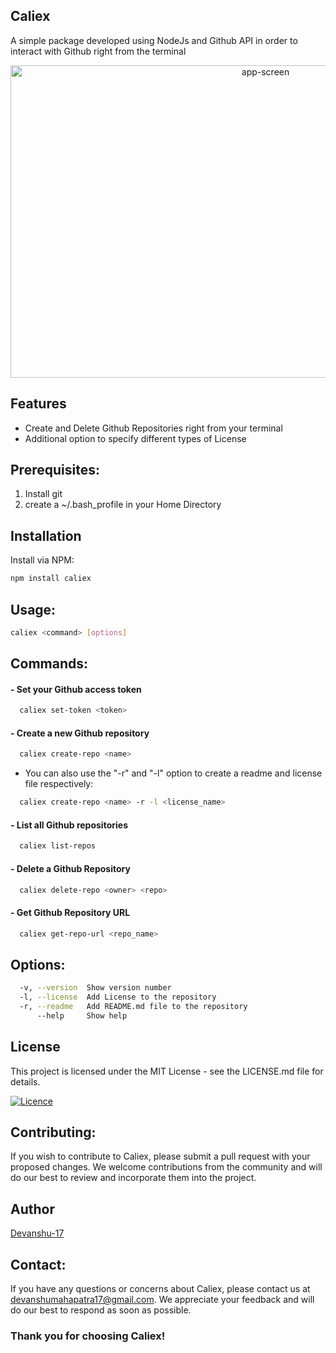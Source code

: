 ## Caliex

A simple package developed using NodeJs and Github API in order to interact with Github right from the terminal

<p align="center">
 <img src="https://user-images.githubusercontent.com/93381397/235945837-edbc195c-30c0-4d8d-a850-9152955ae749.png" alt="app-screen" width="800" height="500" />
</p>


## Features

- Create and Delete Github Repositories right from your terminal
- Additional option to specify different types of License



## Prerequisites:

1. Install git
2. create a ~/.bash_profile in your Home Directory


## Installation
Install via NPM:

```bash
npm install caliex

```

## Usage: 

```bash
caliex <command> [options]
````

## Commands:

####  - Set your Github access token
```bash
  caliex set-token <token>           
```
####  - Create a new Github repository
```bash
  caliex create-repo <name>          
```
- You can also use the "-r" and "-l" option to create a readme and license file respectively:
```bash
  caliex create-repo <name> -r -l <license_name>
```
####   - List all Github repositories 
```bash
  caliex list-repos                  
```
####   - Delete a Github Repository
```bash
  caliex delete-repo <owner> <repo>
```
####   - Get Github Repository URL
```bash
  caliex get-repo-url <repo_name> 
```

## Options:
```bash
  -v, --version  Show version number                                   [boolean]
  -l, --license  Add License to the repository                          [string]
  -r, --readme   Add README.md file to the repository                  [boolean]
      --help     Show help                                             [boolean]
```


## License

This project is licensed under the MIT License - see the LICENSE.md file for details.

[![Licence](https://img.shields.io/github/license/Ileriayo/markdown-badges?style=for-the-badge)](./LICENSE)

## Contributing:

If you wish to contribute to Caliex, please submit a pull request with your proposed changes. We welcome contributions from the community and will do our best to review and incorporate them into the project.

## Author

[Devanshu-17](https://github.com/Devanshu-17)

## Contact:

If you have any questions or concerns about Caliex, please contact us at devanshumahapatra17@gmail.com. We appreciate your feedback and will do our best to respond as soon as possible.

### Thank you for choosing Caliex!
